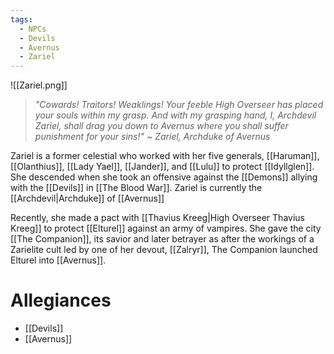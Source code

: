 ```yaml
---
tags:
  - NPCs
  - Devils
  - Avernus
  - Zariel
---
```

![[Zariel.png]]
> *"Cowards! Traitors! Weaklings! Your feeble High Overseer has placed your souls within my grasp. And with my grasping hand, I, Archdevil Zariel, shall drag you down to Avernus where you shall suffer punishment for your sins!"*
> *~ Zariel, Archduke of Avernus*

Zariel is a former celestial who worked with her five generals, [[Haruman]], [[Olanthius]], [[Lady Yael]], [[Jander]], and [[Lulu]] to protect [[Idyllglen]]. She descended when she took an offensive against the [[Demons]] allying with the [[Devils]] in [[The Blood War]]. Zariel is currently the [[Archdevil|Archduke]] of [[Avernus]]

Recently, she made a pact with [[Thavius Kreeg|High Overseer Thavius Kreeg]] to protect [[Elturel]] against an army of vampires. She gave the city [[The Companion]], its savior and later betrayer as after the workings of a Zarielite cult led by one of her devout, [[Zalryr]], The Companion launched Elturel into [[Avernus]].
# Allegiances
- [[Devils]]
- [[Avernus]]